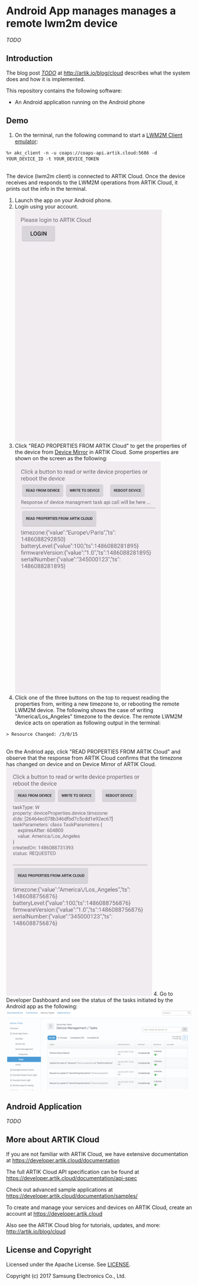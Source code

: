 # Android App manages manages a remote lwm2m device

*TODO*

Introduction
-------------

The blog post [*TODO*](https://blog.samsungsami.io/development/iot/mobile/rules/2016/03/23/develop-an-android-app-to-manage-sami-rules.html) at http://artik.io/blog/cloud describes what the system does and how it is implemented.

This repository contains the following software:

 - An Android application running on the Android phone

Demo
-------------

 1. On the terminal, run the following command to start a [LWM2M Client emulator](https://github.com/artikcloud/artikcloud-lwm2m-c):

   ```
   %> akc_client -n -u coaps://coaps-api.artik.cloud:5686 -d YOUR_DEVICE_ID -t YOUR_DEVICE_TOKEN
   ```
 <br />The device (lwm2m client) is connected to ARTIK Cloud. Once the device receives and responds to the LWM2M operations from ARTIK Cloud, it prints out the info in the terminal. 
 1. Launch the app on your Android phone. 
 2. Login using your account. <br />
![Login](./img/screen_1_login.png)
 3. Click "READ PROPERTIES FROM ARTIK Cloud" to get the properties of the device from [Device Mirror](https://developer.artik.cloud/documentation/advanced-features/device-management.html#device-mirror) in ARTIK Cloud. Some properties are shown on the screen as the following: <br />
![getProperties](./img/screen_2_readPropFromAKC.png)
 3. Click one of the three buttons on the top to request reading the properties from, writing a new timezone to, or rebooting the remote LWM2M device. The following shows the case of writing "America/Los_Angeles" timezone to the device. The remote LWM2M device acts on operation as following output in the terminal:
 
   ```
   > Resource Changed: /3/0/15
   ```
<br />On the Andriod app, click "READ PROPERTIES FROM ARTIK Cloud" and observe that the response from ARTIK Cloud confirms that the timezone has changed on device and on Device Mirror of ARTIK Cloud.<br />
![writeToDevice](./img/screen_3_writePropToDevice.png)
 4. Go to Developer Dashboard and see the status of the tasks initiated by the Android app as the following:<br />
![Task status in Developer Dashboard](./img/devdashboard_task_result.png)

Android Application
-------------
*TODO*

More about ARTIK Cloud
---------------------

If you are not familiar with ARTIK Cloud, we have extensive documentation at https://developer.artik.cloud/documentation

The full ARTIK Cloud API specification can be found at https://developer.artik.cloud/documentation/api-spec

Check out advanced sample applications at https://developer.artik.cloud/documentation/samples/

To create and manage your services and devices on ARTIK Cloud, create an account at https://developer.artik.cloud

Also see the ARTIK Cloud blog for tutorials, updates, and more: http://artik.io/blog/cloud

License and Copyright
---------------------

Licensed under the Apache License. See [LICENSE](LICENSE).

Copyright (c) 2017 Samsung Electronics Co., Ltd.
